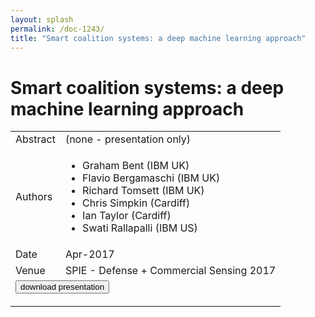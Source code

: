 ```yaml
---
layout: splash
permalink: /doc-1243/
title: "Smart coalition systems: a deep machine learning approach"
---
```


# Smart coalition systems: a deep machine learning approach

<table>
    <tbody>
    <tr>
        <td>Abstract</td>
        <td>(none - presentation only)</td>
    </tr>
    <tr>
        <td>Authors</td>
        <td>
            <ul>
                <li>Graham Bent (IBM UK)</li>
                <li>Flavio Bergamaschi (IBM UK)</li>
                <li>Richard Tomsett (IBM UK)</li>
                <li>Chris Simpkin (Cardiff)</li>
                <li>Ian Taylor (Cardiff)</li>
                <li>Swati Rallapalli (IBM US)</li>
            </ul>
        </td>
    </tr>
    <tr>
        <td>Date</td>
        <td>Apr-2017</td>
    </tr>
    <tr>
        <td>Venue</td>
        <td>SPIE - Defense + Commercial Sensing 2017</td>
    </tr>
        <tr>
            <td colspan="2">
                <form method="get" action="https://dais-ita.org/sites/default/files/Smart Coalition_Final_v1.pdf">
                    <button type="submit">download presentation</button>
                </form>
            </td>
        </tr>
    </tbody>
</table>

